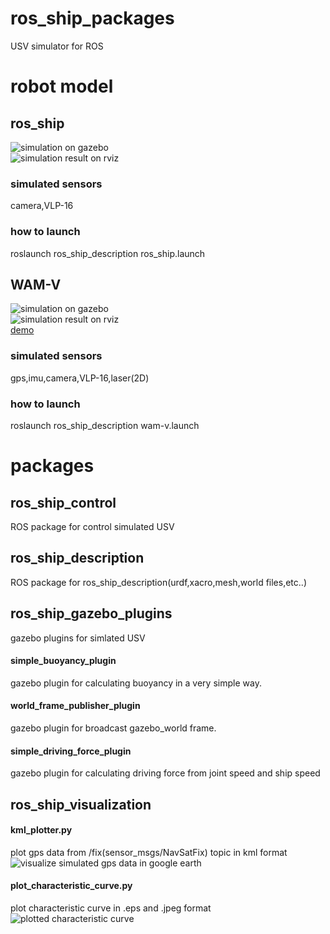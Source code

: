 # ros_ship_packages  
USV simulator for ROS  

# robot model
## ros_ship
![simulation on gazebo](https://github.com/hakuturu583/ros_ship_packages/blob/master/images/gazebo.png)  
![simulation result on rviz](https://github.com/hakuturu583/ros_ship_packages/blob/master/images/rviz.png)  

### simulated sensors
camera,VLP-16

### how to launch
roslaunch ros_ship_description ros_ship.launch

## WAM-V
![simulation on gazebo](https://github.com/hakuturu583/ros_ship_packages/blob/master/images/wam-v_gazebo.png)  
![simulation result on rviz](https://github.com/hakuturu583/ros_ship_packages/blob/master/images/wam-v_rviz.png)  
[demo](https://www.youtube.com/watch?v=tQ_12pDbhCQ&feature=youtu.be)

### simulated sensors
gps,imu,camera,VLP-16,laser(2D)  

### how to launch
roslaunch ros_ship_description wam-v.launch

# packages
## ros_ship_control  
ROS package for control simulated USV  

## ros_ship_description
ROS package for ros_ship_description(urdf,xacro,mesh,world files,etc..)  

## ros_ship_gazebo_plugins  
gazebo plugins for simlated USV  
#### simple_buoyancy_plugin  
gazebo plugin for calculating buoyancy in a very simple way.  
#### world_frame_publisher_plugin  
gazebo plugin for broadcast gazebo_world frame.  
#### simple_driving_force_plugin  
gazebo plugin for calculating driving force from joint speed and ship speed  
## ros_ship_visualization  
#### kml_plotter.py  
plot gps data from /fix(sensor_msgs/NavSatFix) topic in kml format  
![visualize simulated gps data in google earth](https://github.com/hakuturu583/ros_ship_packages/blob/master/images/kml-plotter-node.png)  
#### plot_characteristic_curve.py  
plot characteristic curve  in .eps and .jpeg format  
![plotted characteristic curve](https://github.com/hakuturu583/ros_ship_packages/blob/master/images/characteristic_curve.jpg)  
